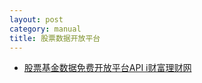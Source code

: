 ```yaml
---
layout: post
category: manual
title: 股票数据开放平台
---
```


- [股票基金数据免费开放平台API i财富理财网](http://www.icaifu.com/open/open.shtml)